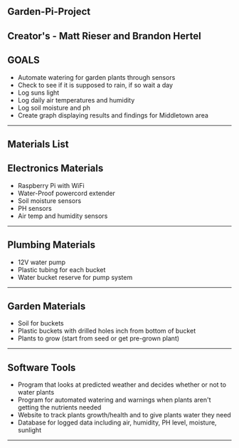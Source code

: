 Garden-Pi-Project
-------------------------------------------------------------------------------------------------
Creator's - Matt Rieser and Brandon Hertel
-------------------------------------------------------------------------------------------------
GOALS
-------------------------------------------------------------------------------------------------
- Automate watering for garden plants through sensors
- Check to see if it is supposed to rain, if so wait a day
- Log suns light
- Log daily air temperatures and humidity
- Log soil moisture and ph
- Create graph displaying results and findings for Middletown area
-------------------------------------------------------------------------------------------------
Materials List
-------------------------------------------------------------------------------------------------
Electronics Materials
-------------------------------------------------------------------------------------------------
- Raspberry Pi with WiFi
- Water-Proof powercord extender
- Soil moisture sensors
- PH sensors
- Air temp and humidity sensors
-------------------------------------------------------------------------------------------------
Plumbing Materials
-------------------------------------------------------------------------------------------------
- 12V water pump
- Plastic tubing for each bucket
- Water bucket reserve for pump system
-------------------------------------------------------------------------------------------------
Garden Materials
-------------------------------------------------------------------------------------------------
- Soil for buckets
- Plastic buckets with drilled holes inch from bottom of bucket
- Plants to grow (start from seed or get pre-grown plant)
-------------------------------------------------------------------------------------------------
Software Tools
-------------------------------------------------------------------------------------------------
- Program that looks at predicted weather and decides whether or not to water plants
- Program for automated watering and warnings when plants aren't getting the nutrients needed
- Website to track plants growth/health and to give plants water they need
- Database for logged data including air, humidity, PH level, moisture, sunlight
-------------------------------------------------------------------------------------------------
